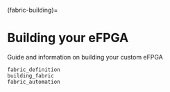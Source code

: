 (fabric-building)=
# Building your eFPGA

Guide and information on building your custom eFPGA

```{toctree}
fabric_definition
building_fabric
fabric_automation
```
